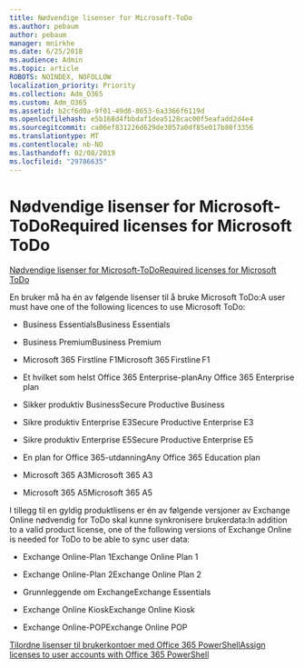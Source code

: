 ```yaml
---
title: Nødvendige lisenser for Microsoft-ToDo
ms.author: pebaum
author: pebaum
manager: mnirkhe
ms.date: 6/25/2018
ms.audience: Admin
ms.topic: article
ROBOTS: NOINDEX, NOFOLLOW
localization_priority: Priority
ms.collection: Adm_O365
ms.custom: Adm_O365
ms.assetid: b2cf6d0a-9f01-49d8-8653-6a3366f6119d
ms.openlocfilehash: e5b168d4fbbdaf1dea5128cac00f5eafadd2d4e4
ms.sourcegitcommit: ca06ef831226d629de3057a0df85e017b80f3356
ms.translationtype: MT
ms.contentlocale: nb-NO
ms.lasthandoff: 02/08/2019
ms.locfileid: "29786635"
---
```

# <a name="required-licenses-for-microsoft-todo"></a><span data-ttu-id="79e06-102">Nødvendige lisenser for Microsoft-ToDo</span><span class="sxs-lookup"><span data-stu-id="79e06-102">Required licenses for Microsoft ToDo</span></span>

[<span data-ttu-id="79e06-103">Nødvendige lisenser for Microsoft-ToDo</span><span class="sxs-lookup"><span data-stu-id="79e06-103">Required licenses for Microsoft ToDo</span></span>](https://support.office.com/article/381e9d1b-c500-49b5-973e-890fd86528d7.aspx)
  
<span data-ttu-id="79e06-104">En bruker må ha én av følgende lisenser til å bruke Microsoft ToDo:</span><span class="sxs-lookup"><span data-stu-id="79e06-104">A user must have one of the following licences to use Microsoft ToDo:</span></span>
  
- <span data-ttu-id="79e06-105">Business Essentials</span><span class="sxs-lookup"><span data-stu-id="79e06-105">Business Essentials</span></span>
    
- <span data-ttu-id="79e06-106">Business Premium</span><span class="sxs-lookup"><span data-stu-id="79e06-106">Business Premium</span></span>
    
- <span data-ttu-id="79e06-107">Microsoft 365 Firstline F1</span><span class="sxs-lookup"><span data-stu-id="79e06-107">Microsoft 365 Firstline F1</span></span>
    
- <span data-ttu-id="79e06-108">Et hvilket som helst Office 365 Enterprise-plan</span><span class="sxs-lookup"><span data-stu-id="79e06-108">Any Office 365 Enterprise plan</span></span>
    
- <span data-ttu-id="79e06-109">Sikker produktiv Business</span><span class="sxs-lookup"><span data-stu-id="79e06-109">Secure Productive Business</span></span>
    
- <span data-ttu-id="79e06-110">Sikre produktiv Enterprise E3</span><span class="sxs-lookup"><span data-stu-id="79e06-110">Secure Productive Enterprise E3</span></span>
    
- <span data-ttu-id="79e06-111">Sikre produktiv Enterprise E5</span><span class="sxs-lookup"><span data-stu-id="79e06-111">Secure Productive Enterprise E5</span></span>
    
- <span data-ttu-id="79e06-112">En plan for Office 365-utdanning</span><span class="sxs-lookup"><span data-stu-id="79e06-112">Any Office 365 Education plan</span></span>
    
- <span data-ttu-id="79e06-113">Microsoft 365 A3</span><span class="sxs-lookup"><span data-stu-id="79e06-113">Microsoft 365 A3</span></span>
    
- <span data-ttu-id="79e06-114">Microsoft 365 A5</span><span class="sxs-lookup"><span data-stu-id="79e06-114">Microsoft 365 A5</span></span>
    
<span data-ttu-id="79e06-115">I tillegg til en gyldig produktlisens er én av følgende versjoner av Exchange Online nødvendig for ToDo skal kunne synkronisere brukerdata:</span><span class="sxs-lookup"><span data-stu-id="79e06-115">In addition to a valid product license, one of the following versions of Exchange Online is needed for ToDo to be able to sync user data:</span></span> 
  
- <span data-ttu-id="79e06-116">Exchange Online-Plan 1</span><span class="sxs-lookup"><span data-stu-id="79e06-116">Exchange Online Plan 1</span></span>
    
- <span data-ttu-id="79e06-117">Exchange Online-Plan 2</span><span class="sxs-lookup"><span data-stu-id="79e06-117">Exchange Online Plan 2</span></span>
    
- <span data-ttu-id="79e06-118">Grunnleggende om Exchange</span><span class="sxs-lookup"><span data-stu-id="79e06-118">Exchange Essentials</span></span>
    
- <span data-ttu-id="79e06-119">Exchange Online Kiosk</span><span class="sxs-lookup"><span data-stu-id="79e06-119">Exchange Online Kiosk</span></span>
    
- <span data-ttu-id="79e06-120">Exchange Online-POP</span><span class="sxs-lookup"><span data-stu-id="79e06-120">Exchange Online POP</span></span>
    
[<span data-ttu-id="79e06-121">Tilordne lisenser til brukerkontoer med Office 365 PowerShell</span><span class="sxs-lookup"><span data-stu-id="79e06-121">Assign licenses to user accounts with Office 365 PowerShell</span></span>](https://docs.microsoft.com/office365/enterprise/powershell/assign-licenses-to-user-accounts-with-office-365-powershell )
  

